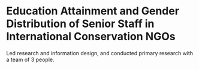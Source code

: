 # Education Attainment and Gender Distribution of Senior Staff in International Conservation NGOs

Led research and information design, and conducted primary research with a team of 3 people. 
